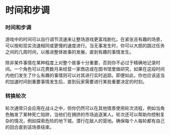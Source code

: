 # 时间和步调

### 时间和步调

游戏中的时间可以自行调节流速来让整场游戏更富戏剧化。在紧张且有趣的场景，可以按和现实流速相同或更慢的速度进行。当无事发生时，你可以大胆的跳过任务之间的几周时间，以推进整体故事的发展，直到有趣的事情发生。

除非某件事情在某种程度上对整个故事十分重要，否则你不必过于精确地记录时间。一个角色可以花费数月来经营一家商店或在图书馆里做研究，如果在这段时间内他们发生了什么有趣的事情则可以对其进行实时追踪。即便如此，你也应该适当的加速时间到重要事情发生后，直到玩家需要进行某些重要决定的时刻。

### 转换轮次

轮次通常只会应用在战斗之中，但你仍然可以在其他情景使用轮次流程，例如当角色触发了某种死亡陷阱，当他们在拥挤的市场追逐某人。轮次还可以帮助你控制复杂的情况，例如探索危险的地下城，潜行在敌人的营地。确保每个人每轮都有自己的回合直到该场景结束。

